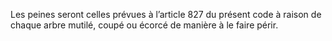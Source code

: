 Les peines seront celles prévues à l’article 827 du présent code à raison de chaque arbre mutilé, coupé ou écorcé de manière à le faire périr.